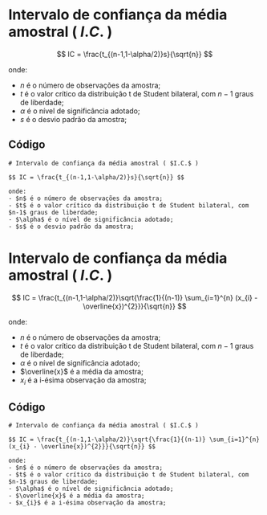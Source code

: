 # Intervalo de confiança da média amostral ( $I.C.$ )

$$ IC = \frac{t_{(n-1,1-\alpha/2)}s}{\sqrt{n}} $$

onde:
- $n$ é o número de observações da amostra;
- $t$ é o valor crítico da distribuição t de Student bilateral, com $n-1$ graus de liberdade;
- $\alpha$ é o nível de significância adotado;
- $s$ é o desvio padrão da amostra;

## Código

```
# Intervalo de confiança da média amostral ( $I.C.$ )

$$ IC = \frac{t_{(n-1,1-\alpha/2)}s}{\sqrt{n}} $$

onde:
- $n$ é o número de observações da amostra;
- $t$ é o valor crítico da distribuição t de Student bilateral, com $n-1$ graus de liberdade;
- $\alpha$ é o nível de significância adotado;
- $s$ é o desvio padrão da amostra;
```

# Intervalo de confiança da média amostral ( $I.C.$ )

$$ IC = \frac{t_{(n-1,1-\alpha/2)}\sqrt{\frac{1}{(n-1)} \sum_{i=1}^{n} (x_{i} - \overline{x})^{2}}}{\sqrt{n}} $$

onde:
- $n$ é o número de observações da amostra;
- $t$ é o valor crítico da distribuição t de Student bilateral, com $n-1$ graus de liberdade;
- $\alpha$ é o nível de significância adotado;
- $\overline{x}$ é a média da amostra;
- $x_{i}$ é a i-ésima observação da amostra;

## Código

```
# Intervalo de confiança da média amostral ( $I.C.$ )

$$ IC = \frac{t_{(n-1,1-\alpha/2)}\sqrt{\frac{1}{(n-1)} \sum_{i=1}^{n} (x_{i} - \overline{x})^{2}}}{\sqrt{n}} $$

onde:
- $n$ é o número de observações da amostra;
- $t$ é o valor crítico da distribuição t de Student bilateral, com $n-1$ graus de liberdade;
- $\alpha$ é o nível de significância adotado;
- $\overline{x}$ é a média da amostra;
- $x_{i}$ é a i-ésima observação da amostra;
```